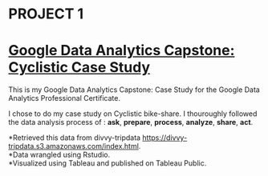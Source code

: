 # PROJECT 1

# [Google Data Analytics Capstone: Cyclistic Case Study](https://elijahsisson.github.io/Elijah.S_Data_Analyst_Portfolio/)
 
 This is my Google Data Analytics Capstone: Case Study for the Google Data Analytics Professional Certificate.  

I chose to do my case study on Cyclistic bike-share.
I thouroughly followed the data analysis process of : __ask__, __prepare__, __process__, __analyze__, __share__, __act__.

*Retrieved this data from divvy-tripdata https://divvy-tripdata.s3.amazonaws.com/index.html.  
*Data wrangled using Rstudio.  
*Visualized using Tableau and published on Tableau Public.  
